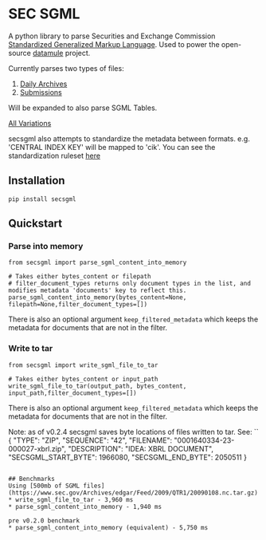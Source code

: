 # SEC SGML

A python library to parse Securities and Exchange Commission [Standardized Generalized Markup Language](https://en.wikipedia.org/wiki/Standard_Generalized_Markup_Language). Used to power the open-source [datamule](https://github.com/john-friedman/datamule-python) project.

Currently parses two types of files:
1. [Daily Archives](https://www.sec.gov/Archives/edgar/Feed/)
2. [Submissions](https://www.sec.gov/Archives/edgar/data/1318605/000095017022000796/0000950170-22-000796.txt)

Will be expanded to also parse SGML Tables. 

[All Variations](submission_variations.md)

secsgml also attempts to standardize the metadata between formats. e.g. 'CENTRAL INDEX KEY' will be mapped to 'cik'. You can see the standardization ruleset [here](secsgml/secsgml/header_metadata_standardization.json)

## Installation
```
pip install secsgml
```
## Quickstart

### Parse into memory
```
from secsgml import parse_sgml_content_into_memory

# Takes either bytes_content or filepath
# filter_document_types returns only document types in the list, and modifies metadata 'documents' key to reflect this.
parse_sgml_content_into_memory(bytes_content=None, filepath=None,filter_document_types=[])
```
There is also an optional argument `keep_filtered_metadata` which keeps the metadata for documents that are not in the filter.

### Write to tar
```
from secsgml import write_sgml_file_to_tar

# Takes either bytes_content or input_path
write_sgml_file_to_tar(output_path, bytes_content, input_path,filter_document_types=[])
```

There is also an optional argument `keep_filtered_metadata` which keeps the metadata for documents that are not in the filter.

Note: as of v0.2.4 secsgml saves byte locations of files written to tar. See:
``
{
    "TYPE": "ZIP",
    "SEQUENCE": "42",
    "FILENAME": "0001640334-23-000027-xbrl.zip",
    "DESCRIPTION": "IDEA: XBRL DOCUMENT",
    "SECSGML_START_BYTE": 1966080,
    "SECSGML_END_BYTE": 2050511
}
```

## Benchmarks
Using [500mb of SGML files](https://www.sec.gov/Archives/edgar/Feed/2009/QTR1/20090108.nc.tar.gz)
* write_sgml_file_to_tar - 3,960 ms
* parse_sgml_content_into_memory - 1,940 ms

pre v0.2.0 benchmark
* parse_sgml_content_into_memory (equivalent) - 5,750 ms
